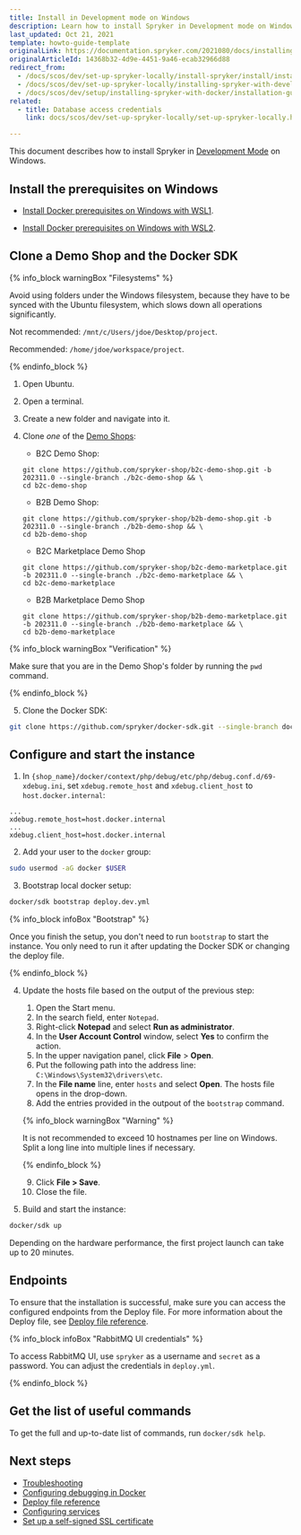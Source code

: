 ```yaml
---
title: Install in Development mode on Windows
description: Learn how to install Spryker in Development mode on Windows.
last_updated: Oct 21, 2021
template: howto-guide-template
originalLink: https://documentation.spryker.com/2021080/docs/installing-in-development-mode-on-windows
originalArticleId: 14368b32-4d9e-4451-9a46-ecab32966d88
redirect_from:
  - /docs/scos/dev/set-up-spryker-locally/install-spryker/install/install-in-development-mode-on-windows.html
  - /docs/scos/dev/set-up-spryker-locally/installing-spryker-with-development-virtual-machine/installing-spryker-with-devvm-on-windows.html
  - /docs/scos/dev/setup/installing-spryker-with-docker/installation-guides/installing-in-development-mode-on-windows.html
related:
  - title: Database access credentials
    link: docs/scos/dev/set-up-spryker-locally/set-up-spryker-locally.html

---
```


This document describes how to install Spryker in [Development Mode](/docs/dg/dev/set-up-spryker-locally/install-spryker/install/choose-an-installation-mode.html#development-mode) on Windows.

## Install the prerequisites on Windows

* [Install Docker prerequisites on Windows with WSL1](/docs/dg/dev/set-up-spryker-locally/install-spryker/install-docker-prerequisites/install-docker-prerequisites-on-windows-with-wsl1.html).

* [Install Docker prerequisites on Windows with WSL2](/docs/dg/dev/set-up-spryker-locally/install-spryker/install-docker-prerequisites/install-docker-prerequisites-on-windows-with-wsl2.html).


## Clone a Demo Shop and the Docker SDK

{% info_block warningBox "Filesystems" %}

Avoid using folders under the Windows filesystem, because they have to be synced with the Ubuntu filesystem, which slows down all operations significantly.

Not recommended: `/mnt/c/Users/jdoe/Desktop/project`.

Recommended: `/home/jdoe/workspace/project`.

{% endinfo_block %}

1. Open Ubuntu.
2. Open a terminal.
3. Create a new folder and navigate into it.

4. Clone *one* of the [Demo Shops](/docs/about/all/about-spryker.html#demo-shops):

    * B2C Demo Shop:

    ```shell
    git clone https://github.com/spryker-shop/b2c-demo-shop.git -b 202311.0 --single-branch ./b2c-demo-shop && \
    cd b2c-demo-shop
    ```

    * B2B Demo Shop:

    ```shell
    git clone https://github.com/spryker-shop/b2b-demo-shop.git -b 202311.0 --single-branch ./b2b-demo-shop && \
    cd b2b-demo-shop
    ```

    * B2C Marketplace Demo Shop

    ```shell
    git clone https://github.com/spryker-shop/b2c-demo-marketplace.git -b 202311.0 --single-branch ./b2c-demo-marketplace && \
    cd b2c-demo-marketplace
    ```

    * B2B Marketplace Demo Shop

    ```shell
    git clone https://github.com/spryker-shop/b2b-demo-marketplace.git -b 202311.0 --single-branch ./b2b-demo-marketplace && \
    cd b2b-demo-marketplace
    ```

{% info_block warningBox "Verification" %}

Make sure that you are in the Demo Shop's folder by running the `pwd` command.

{% endinfo_block %}

5. Clone the Docker SDK:

```bash
git clone https://github.com/spryker/docker-sdk.git --single-branch docker
```

## Configure and start the instance


1. In `{shop_name}/docker/context/php/debug/etc/php/debug.conf.d/69-xdebug.ini`, set `xdebug.remote_host` and `xdebug.client_host` to `host.docker.internal`:

```text
...
xdebug.remote_host=host.docker.internal
...
xdebug.client_host=host.docker.internal
```

2. Add your user to the `docker` group:

```bash
sudo usermod -aG docker $USER
```

3. Bootstrap local docker setup:

```bash
docker/sdk bootstrap deploy.dev.yml
```

{% info_block infoBox "Bootstrap" %}

Once you finish the setup, you don't need to run `bootstrap` to start the instance. You only need to run it after updating the Docker SDK or changing the deploy file.

{% endinfo_block %}

4. Update the hosts file based on the output of the previous step:
    1. Open the Start menu.
    2. In the search field, enter `Notepad`.
    3. Right-click **Notepad** and select **Run as administrator**.
    4. In the **User Account Control** window, select **Yes** to confirm the action.
    5. In the upper navigation panel, click **File** > **Open**.
    6. Put the following path into the address line: `C:\Windows\System32\drivers\etc`.
    7. In the **File name** line, enter `hosts` and select **Open**.
    The hosts file opens in the drop-down.
    8. Add the entries provided in the outpout of the `bootstrap` command.

    {% info_block warningBox "Warning" %}

    It is not recommended to exceed 10 hostnames per line on Windows. Split a long line into multiple lines if necessary.

    {% endinfo_block %}

    9. Click **File&nbsp;<span aria-label="and then">></span> Save**.
    10. Close the file.

5. Build and start the instance:

```bash
docker/sdk up
```

Depending on the hardware performance, the first project launch can take up to 20 minutes.


## Endpoints

To ensure that the installation is successful, make sure you can access the configured endpoints from the Deploy file. For more information about the Deploy file, see [Deploy file reference](/docs/dg/dev/sdks/the-docker-sdk/deploy-file/deploy-file-reference.html).

{% info_block infoBox "RabbitMQ UI credentials" %}

To access RabbitMQ UI, use `spryker` as a username and `secret` as a password. You can adjust the credentials in `deploy.yml`.

{% endinfo_block %}

## Get the list of useful commands

To get the full and up-to-date list of commands, run `docker/sdk help`.

## Next steps

* [Troubleshooting](/docs/dg/dev/set-up-spryker-locally/troubleshooting-installation/troubleshooting-installation.html)
* [Configuring debugging in Docker](/docs/dg/dev/set-up-spryker-locally/configure-after-installing/configure-debugging/configure-debugging.html)
* [Deploy file reference](/docs/dg/dev/sdks/the-docker-sdk/deploy-file/deploy-file-reference.html)
* [Configuring services](/docs/dg/dev/integrate-and-configure/configure-services.html)
* [Set up a self-signed SSL certificate](/docs/dg/dev/set-up-spryker-locally/configure-after-installing/set-up-a-self-signed-ssl-certificate.html)
